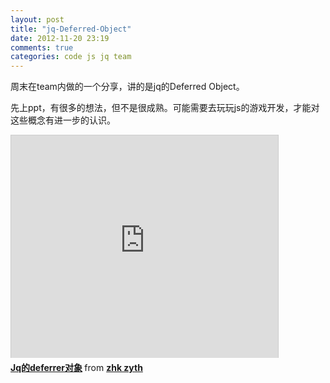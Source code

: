 ```yaml
---
layout: post
title: "jq-Deferred-Object"
date: 2012-11-20 23:19
comments: true
categories: code js jq team
---
```

周末在team内做的一个分享，讲的是jq的Deferred Object。

先上ppt，有很多的想法，但不是很成熟。可能需要去玩玩js的游戏开发，才能对这些概念有进一步的认识。

<div class="align-center">
<iframe src="http://www.slideshare.net/slideshow/embed_code/15059141" width="427" height="356" frameborder="0" marginwidth="0" marginheight="0" scrolling="no" style="border:1px solid #CCC;border-width:1px 1px 0;margin-bottom:5px" allowfullscreen webkitallowfullscreen mozallowfullscreen> </iframe> <div style="margin-bottom:5px"> <strong> <a href="http://www.slideshare.net/zhkzyth/jqdeferrer-15059141" title="Jq的deferrer对象" target="_blank">Jq的deferrer对象</a> </strong> from <strong><a href="http://www.slideshare.net/zhkzyth" target="_blank">zhk zyth</a></strong> </div>
</div>

